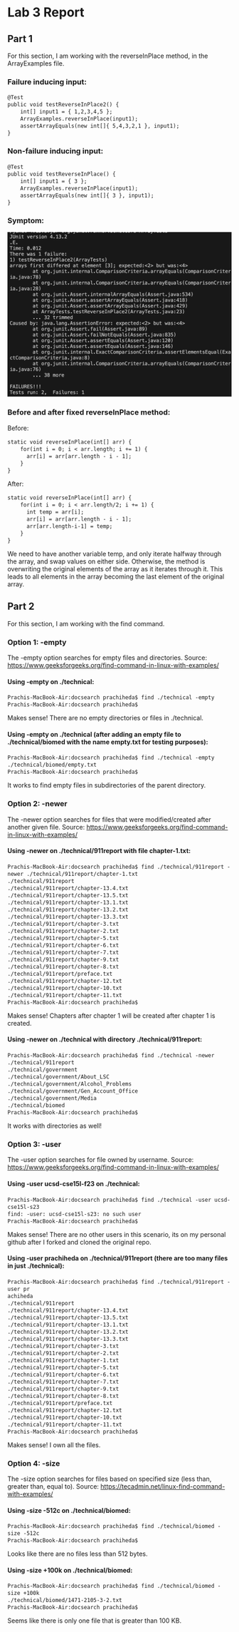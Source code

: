 # Lab 3 Report

## Part 1

For this section, I am working with the reverseInPlace method, in the ArrayExamples file. 

### Failure inducing input: 
```
@Test 
public void testReverseInPlace2() {
    int[] input1 = { 1,2,3,4,5 };
    ArrayExamples.reverseInPlace(input1);
    assertArrayEquals(new int[]{ 5,4,3,2,1 }, input1);
}
```
### Non-failure inducing input: 
```
@Test 
public void testReverseInPlace() {
    int[] input1 = { 3 };
    ArrayExamples.reverseInPlace(input1);
    assertArrayEquals(new int[]{ 3 }, input1);
}
```
### Symptom: 
![Image](lab3ss1.png)

### Before and after fixed reverseInPlace method: 
Before: 
```
static void reverseInPlace(int[] arr) {
    for(int i = 0; i < arr.length; i += 1) {
      arr[i] = arr[arr.length - i - 1];
    }
}
```
After:
```
static void reverseInPlace(int[] arr) {
    for(int i = 0; i < arr.length/2; i += 1) {
      int temp = arr[i]; 
      arr[i] = arr[arr.length - i - 1];
      arr[arr.length-i-1] = temp; 
    }
}
```
We need to have another variable temp, and only iterate halfway through the array, and swap values on either side. Otherwise, the method is overwriting the original elements of the array as it iterates through it. This leads to all elements in the array becoming the last element of the original array.

## Part 2

For this section, I am working with the find command. 

### Option 1: -empty 
The -empty option searches for empty files and directories. Source: https://www.geeksforgeeks.org/find-command-in-linux-with-examples/

#### Using -empty on ./technical: 
```
Prachis-MacBook-Air:docsearch prachiheda$ find ./technical -empty
Prachis-MacBook-Air:docsearch prachiheda$
```
Makes sense! There are no empty directories or files in ./technical. 

#### Using -empty on ./technical (after adding an empty file to ./technical/biomed with the name empty.txt for testing purposes): 
```
Prachis-MacBook-Air:docsearch prachiheda$ find ./technical -empty
./technical/biomed/empty.txt
Prachis-MacBook-Air:docsearch prachiheda$
```
It works to find empty files in subdirectories of the parent directory. 

### Option 2: -newer 
The -newer option searches for files that were modified/created after another given file. Source: https://www.geeksforgeeks.org/find-command-in-linux-with-examples/

#### Using -newer on ./technical/911report with file chapter-1.txt: 
```
Prachis-MacBook-Air:docsearch prachiheda$ find ./technical/911report -newer ./technical/911report/chapter-1.txt
./technical/911report
./technical/911report/chapter-13.4.txt
./technical/911report/chapter-13.5.txt
./technical/911report/chapter-13.1.txt
./technical/911report/chapter-13.2.txt
./technical/911report/chapter-13.3.txt
./technical/911report/chapter-3.txt
./technical/911report/chapter-2.txt
./technical/911report/chapter-5.txt
./technical/911report/chapter-6.txt
./technical/911report/chapter-7.txt
./technical/911report/chapter-9.txt
./technical/911report/chapter-8.txt
./technical/911report/preface.txt
./technical/911report/chapter-12.txt
./technical/911report/chapter-10.txt
./technical/911report/chapter-11.txt
Prachis-MacBook-Air:docsearch prachiheda$ 
```
Makes sense! Chapters after chapter 1 will be created after chapter 1 is created. 

#### Using -newer on ./technical with directory ./technical/911report: 
```
Prachis-MacBook-Air:docsearch prachiheda$ find ./technical -newer ./technical/911report
./technical/government
./technical/government/About_LSC
./technical/government/Alcohol_Problems
./technical/government/Gen_Account_Office
./technical/government/Media
./technical/biomed
Prachis-MacBook-Air:docsearch prachiheda$ 
```
It works with directories as well! 

### Option 3: -user 
The -user option searches for file owned by username. Source: https://www.geeksforgeeks.org/find-command-in-linux-with-examples/

#### Using -user ucsd-cse15l-f23 on ./technical: 
```
Prachis-MacBook-Air:docsearch prachiheda$ find ./technical -user ucsd-cse15l-s23
find: -user: ucsd-cse15l-s23: no such user
Prachis-MacBook-Air:docsearch prachiheda$ 
```
Makes sense! There are no other users in this scenario, its on my personal github after I forked and cloned the original repo. 

#### Using -user prachiheda on ./technical/911report (there are too many files in just ./technical): 
```
Prachis-MacBook-Air:docsearch prachiheda$ find ./technical/911report -user pr
achiheda
./technical/911report
./technical/911report/chapter-13.4.txt
./technical/911report/chapter-13.5.txt
./technical/911report/chapter-13.1.txt
./technical/911report/chapter-13.2.txt
./technical/911report/chapter-13.3.txt
./technical/911report/chapter-3.txt
./technical/911report/chapter-2.txt
./technical/911report/chapter-1.txt
./technical/911report/chapter-5.txt
./technical/911report/chapter-6.txt
./technical/911report/chapter-7.txt
./technical/911report/chapter-9.txt
./technical/911report/chapter-8.txt
./technical/911report/preface.txt
./technical/911report/chapter-12.txt
./technical/911report/chapter-10.txt
./technical/911report/chapter-11.txt
Prachis-MacBook-Air:docsearch prachiheda$ 
```
Makes sense! I own all the files. 

### Option 4: -size 
The -size option searches for files based on specified size (less than, greater than, equal to). Source: https://tecadmin.net/linux-find-command-with-examples/

#### Using -size -512c on ./technical/biomed: 
```
Prachis-MacBook-Air:docsearch prachiheda$ find ./technical/biomed -size -512c
Prachis-MacBook-Air:docsearch prachiheda$ 
```
Looks like there are no files less than 512 bytes. 

#### Using -size +100k on ./technical/biomed: 
```
Prachis-MacBook-Air:docsearch prachiheda$ find ./technical/biomed -size +100k
./technical/biomed/1471-2105-3-2.txt
Prachis-MacBook-Air:docsearch prachiheda$ 
```
Seems like there is only one file that is greater than 100 KB. 

